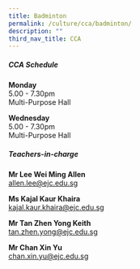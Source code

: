 ```yaml
---
title: Badminton
permalink: /culture/cca/badminton/
description: ""
third_nav_title: CCA
---
```

##### **CCA Schedule**

**Monday**  
5.00 - 7.30pm  
Multi-Purpose Hall

**Wednesday**  
5.00 - 7.30pm  
Multi-Purpose Hall

##### **Teachers-in-charge**

**Mr Lee Wei Ming Allen**  
[allen.lee@ejc.edu.sg](mailto:allen.lee@ejc.edu.sg)

**Ms Kajal Kaur Khaira**  
[kajal.kaur.khaira@ejc.edu.sg](mailto:kajal.kaur.khaira@ejc.edu.sg)

**Mr Tan Zhen Yong Keith**  
[tan.zhen.yong@ejc.edu.sg](mailto:tan.zhen.yong@ejc.edu.sg)

**Mr Chan Xin Yu**   
[chan.xin.yu@ejc.edu.sg](mailto:chan.xin.yu@ejc.edu.sg)
